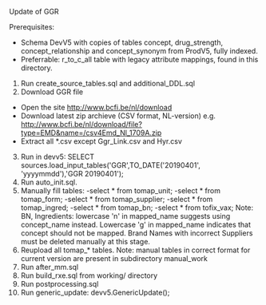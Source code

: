 Update of GGR

Prerequisites:
- Schema DevV5 with copies of tables concept, drug_strength, concept_relationship and concept_synonym from ProdV5, fully indexed.
- Preferrable: r_to_c_all table with legacy attribute mappings, found in this directory.

1. Run create_source_tables.sql and additional_DDL.sql
2. Download GGR file
- Open the site http://www.bcfi.be/nl/download
- Download latest zip archieve (CSV format, NL-version) e.g. http://www.bcfi.be/nl/download/file?type=EMD&name=/csv4Emd_Nl_1709A.zip
- Extract all *.csv except Ggr_Link.csv and Hyr.csv
3. Run in devv5: SELECT sources.load_input_tables('GGR',TO_DATE('20190401', 'yyyymmdd'),'GGR 20190401');
4. Run auto_init.sql.
5. Manually fill tables:
-select * from tomap_unit;
-select * from tomap_form;
-select * from tomap_supplier;
-select * from tomap_ingred;
-select * from tomap_bn;
-select * from tofix_vax;
Note: BN, Ingredients: lowercase 'n' in mapped_name suggests using concept_name instead. Lowercase 'g' in mapped_name indicates that concept should not be mapped. Brand Names with incorrect Suppliers must be deleted manually at this stage.
6. Reupload all tomap_* tables.
Note: manual tables in correct format for current version are present in subdirectory manual_work
6. Run after_mm.sql
7. Run build_rxe.sql from working/ directory
8. Run postprocessing.sql
9. Run generic_update: devv5.GenericUpdate();